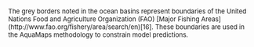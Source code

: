 <font size = 2>
The grey borders noted in the ocean basins represent boundaries of the United Nations Food and Agriculture Organization (FAO) [Major Fishing Areas](http://www.fao.org/fishery/area/search/en)[16].  These boundaries are used in the AquaMaps methodology to constrain model predictions.
</font>
